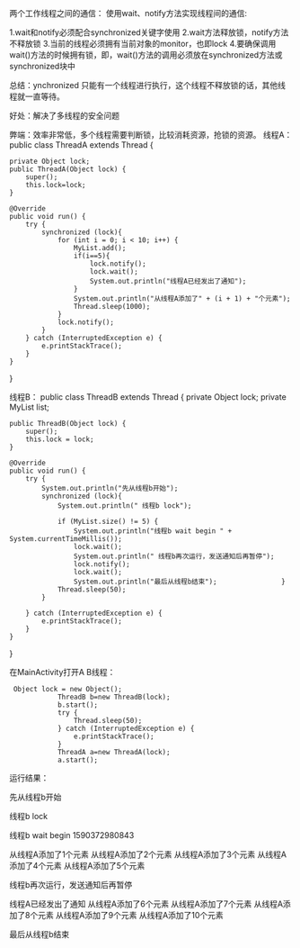 两个工作线程之间的通信：
使用wait、notify方法实现线程间的通信:

1.wait和notify必须配合synchronized关键字使用
2.wait方法释放锁，notify方法不释放锁
3.当前的线程必须拥有当前对象的monitor，也即lock
4.要确保调用wait()方法的时候拥有锁，即，wait()方法的调用必须放在synchronized方法或synchronized块中

总结：ynchronized 只能有一个线程进行执行，这个线程不释放锁的话，其他线程就一直等待。

好处：解决了多线程的安全问题

弊端：效率非常低，多个线程需要判断锁，比较消耗资源，抢锁的资源。
线程A：
public class ThreadA extends Thread {

    private Object lock;
    public ThreadA(Object lock) {
        super();
        this.lock=lock;
    }

    @Override
    public void run() {
        try {
            synchronized (lock){
                for (int i = 0; i < 10; i++) {
                    MyList.add();
                    if(i==5){
                        lock.notify();
                        lock.wait();
                        System.out.println("线程A已经发出了通知");
                    }
                    System.out.println("从线程A添加了" + (i + 1) + "个元素");
                    Thread.sleep(1000);
                }
                lock.notify();
            }
        } catch (InterruptedException e) {
            e.printStackTrace();
        }
    }
}

线程B：
public class ThreadB extends Thread {
    private Object lock;
    private MyList list;

    public ThreadB(Object lock) {
        super();
        this.lock = lock;
    }

    @Override
    public void run() {
        try {
            System.out.println("先从线程b开始");
            synchronized (lock){
                System.out.println(" 线程b lock");

                if (MyList.size() != 5) {
                    System.out.println("线程b wait begin " + System.currentTimeMillis());
                    lock.wait();
                    System.out.println(" 线程b再次运行，发送通知后再暂停");
                    lock.notify();
                    lock.wait();
                    System.out.println("最后从线程b结束");                }
                Thread.sleep(50);
            }

        } catch (InterruptedException e) {
            e.printStackTrace();
        }
    }
}

在MainActivity打开A B线程：
         
     Object lock = new Object();
                ThreadB b=new ThreadB(lock);
                b.start();
                try {
                    Thread.sleep(50);
                } catch (InterruptedException e) {
                    e.printStackTrace();
                }
                ThreadA a=new ThreadA(lock);
                a.start();
                
   

             
运行结果：

先从线程b开始

线程b lock

线程b wait begin 1590372980843

从线程A添加了1个元素
从线程A添加了2个元素
从线程A添加了3个元素
从线程A添加了4个元素
从线程A添加了5个元素

线程b再次运行，发送通知后再暂停

线程A已经发出了通知
从线程A添加了6个元素
从线程A添加了7个元素
从线程A添加了8个元素
从线程A添加了9个元素
从线程A添加了10个元素

最后从线程b结束

